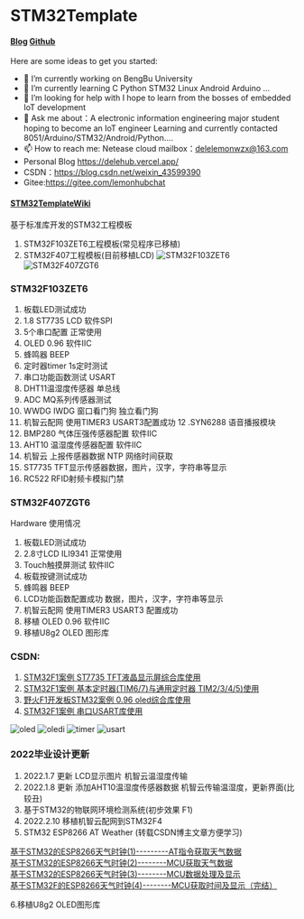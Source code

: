 # STM32Template

####  [Blog](https://delehub.vercel.app/)                     [Github](https://github.com/delehub)

Here are some ideas to get you started:

- 🔭 I’m currently working on BengBu University
- 🌱 I’m currently learning  C Python STM32 Linux Android Arduino ...
- 🤔 I’m looking for help with I hope to learn from the bosses of embedded IoT development
- 💬 Ask me about：A electronic information engineering major student hoping to become an IoT engineer  Learning and currently contacted 8051/Arduino/STM32/Android/Python....
- 📫 How to reach me: Netease cloud mailbox：delelemonwzx@163.com 
- Personal Blog https://delehub.vercel.app/
- CSDN：https://blog.csdn.net/weixin_43599390
- Gitee:https://gitee.com/lemonhubchat

#### [STM32TemplateWiki](https://gitee.com/lemonhubchat/stm32-template/wikis/Home?sort_id=3507899)
基于标准库开发的STM32工程模板
1. STM32F103ZET6工程模板(常见程序已移植)
2. STM32F407工程模板(目前移植LCD)
![STM32F103ZET6](https://images.gitee.com/uploads/images/2021/0202/202844_72e1616d_5632238.png "STF103实物图.png")
![STM32F407ZGT6](https://images.gitee.com/uploads/images/2021/0202/202904_90b7d02d_5632238.png "STF407实物图.png")
### STM32F103ZET6
1.  板载LED测试成功
2.  1.8 ST7735  LCD 软件SPI
3.  5个串口配置 正常使用
4.  OLED 0.96 软件IIC
5.  蜂鸣器 BEEP
6.  定时器timer 1s定时测试
7.  串口功能函数测试 USART
8.  DHT11温湿度传感器 单总线
9.  ADC MQ系列传感器测试
10. WWDG IWDG 窗口看门狗 独立看门狗
11. 机智云配网 使用TIMER3 USART3配置成功
12 .SYN6288 语音播报模块
13. BMP280 气体压强传感器配置 软件IIC 
14. AHT10 温湿度传感器配置 软件IIC 
15. 机智云 上报传感器数据 NTP 网络时间获取
16. ST7735 TFT显示传感器数据，图片，汉字，字符串等显示
17. RC522 RFID射频卡模拟门禁

### STM32F407ZGT6
Hardware 使用情况
1.  板载LED测试成功
2.  2.8寸LCD ILI9341 正常使用
3.  Touch触摸屏测试 软件IIC
4.  板载按键测试成功
5.  蜂鸣器 BEEP
6.  LCD功能函数配置成功  数据，图片，汉字，字符串等显示
7.  机智云配网 使用TIMER3 USART3 配置成功
8.  移植 OLED 0.96 软件IIC
9.  移植U8g2 OLED 图形库




### CSDN:
1. [STM32F1案例 ST7735 TFT液晶显示屏综合库使用](https://blog.csdn.net/weixin_43599390/article/details/109522136)
2. [STM32F1案例 基本定时器(TIM6/7)与通用定时器 TIM2/3/4/5)使用](https://blog.csdn.net/weixin_43599390/article/details/109589193)
3. [野火F1开发板STM32案例 0.96 oled综合库使用](https://blog.csdn.net/weixin_43599390/article/details/108950596)
4. [STM32F1案例 串口USART库使用](https://blog.csdn.net/weixin_43599390/article/details/109624584)

![oled](https://images.gitee.com/uploads/images/2021/0202/203602_30109c08_5632238.png "oled.png")
![oledi](https://images.gitee.com/uploads/images/2021/0202/203718_55ca0cab_5632238.png "oledi.png")
![timer](https://images.gitee.com/uploads/images/2021/0202/203623_ae84ec8a_5632238.png "timer.png")
![usart](https://images.gitee.com/uploads/images/2021/0202/203637_a8d9dcce_5632238.png "usart.png")

### 2022毕业设计更新
1. 2022.1.7 更新 LCD显示图片  机智云温湿度传输 
2. 2022.1.8 更新 添加AHT10温湿度传感器数据 机智云传输温湿度，更新界面(比较丑)
3. 基于STM32的物联网环境检测系统(初步效果 F1)
4. 2022.2.10 移植机智云配网到STM32F4
5. STM32 ESP8266 AT Weather (转载CSDN博主文章方便学习)
<p><a href="https://blog.csdn.net/ethan_33/article/details/117330349" one-link-mark="yes">基于STM32的ESP8266天气时钟(1)---------AT指令获取天气数据</a><br> <a href="https://blog.csdn.net/ethan_33/article/details/117398233" one-link-mark="yes">基于STM32的ESP8266天气时钟(2)--------MCU获取天气数据</a><br> <a href="https://blog.csdn.net/ethan_33/article/details/117451219" one-link-mark="yes">基于STM32的ESP8266天气时钟(3)--------MCU数据处理及显示</a><br> <a href="https://blog.csdn.net/ethan_33/article/details/117596614" one-link-mark="yes">基于STM32F的ESP8266天气时钟(4)--------MCU获取时间及显示（完结）</a></p>
6.移植U8g2 OLED图形库
